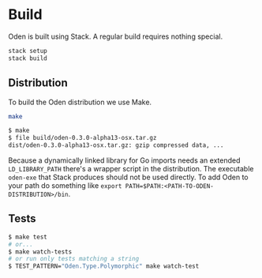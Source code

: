 # Build

Oden is built using Stack. A regular build requires nothing special.

```bash
stack setup
stack build
```

## Distribution

To build the Oden distribution we use Make.

```bash
make
```

```bash
$ make
$ file build/oden-0.3.0-alpha13-osx.tar.gz
dist/oden-0.3.0-alpha13-osx.tar.gz: gzip compressed data, ...
```

Because a dynamically linked library for Go imports needs an extended
`LD_LIBRARY_PATH` there's a wrapper script in the distribution. The executable
`oden-exe` that Stack produces should not be used directly. To add Oden to
your path do something like `export PATH=$PATH:<PATH-TO-ODEN-DISTRIBUTION>/bin`.

## Tests

```bash
$ make test
# or...
$ make watch-tests
# or run only tests matching a string
$ TEST_PATTERN="Oden.Type.Polymorphic" make watch-test
```
